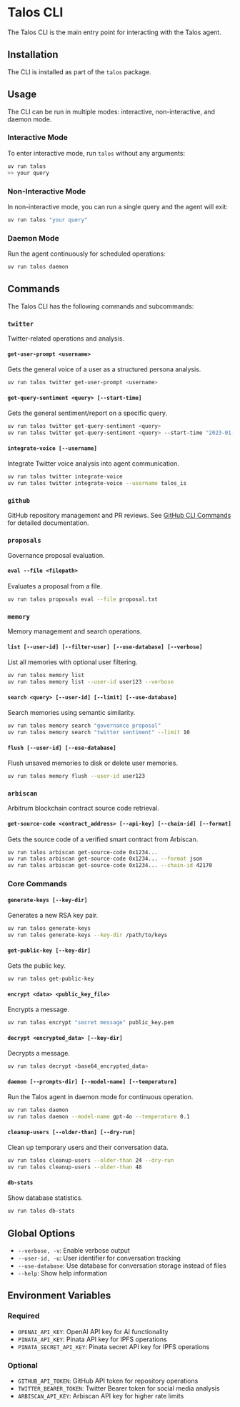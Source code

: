 # Talos CLI

The Talos CLI is the main entry point for interacting with the Talos agent.

## Installation

The CLI is installed as part of the `talos` package.

## Usage

The CLI can be run in multiple modes: interactive, non-interactive, and daemon mode.

### Interactive Mode

To enter interactive mode, run `talos` without any arguments:

```bash
uv run talos
>> your query
```

### Non-Interactive Mode

In non-interactive mode, you can run a single query and the agent will exit:

```bash
uv run talos "your query"
```

### Daemon Mode

Run the agent continuously for scheduled operations:

```bash
uv run talos daemon
```

## Commands

The Talos CLI has the following commands and subcommands:

### `twitter`

Twitter-related operations and analysis.

#### `get-user-prompt <username>`

Gets the general voice of a user as a structured persona analysis.

```bash
uv run talos twitter get-user-prompt <username>
```

#### `get-query-sentiment <query> [--start-time]`

Gets the general sentiment/report on a specific query.

```bash
uv run talos twitter get-query-sentiment <query>
uv run talos twitter get-query-sentiment <query> --start-time "2023-01-01T00:00:00Z"
```

#### `integrate-voice [--username]`

Integrate Twitter voice analysis into agent communication.

```bash
uv run talos twitter integrate-voice
uv run talos twitter integrate-voice --username talos_is
```

### `github`

GitHub repository management and PR reviews. See [GitHub CLI Commands](../CLI_GITHUB_COMMANDS.md) for detailed documentation.

### `proposals`

Governance proposal evaluation.

#### `eval --file <filepath>`

Evaluates a proposal from a file.

```bash
uv run talos proposals eval --file proposal.txt
```

### `memory`

Memory management and search operations.

#### `list [--user-id] [--filter-user] [--use-database] [--verbose]`

List all memories with optional user filtering.

```bash
uv run talos memory list
uv run talos memory list --user-id user123 --verbose
```

#### `search <query> [--user-id] [--limit] [--use-database]`

Search memories using semantic similarity.

```bash
uv run talos memory search "governance proposal"
uv run talos memory search "twitter sentiment" --limit 10
```

#### `flush [--user-id] [--use-database]`

Flush unsaved memories to disk or delete user memories.

```bash
uv run talos memory flush --user-id user123
```

### `arbiscan`

Arbitrum blockchain contract source code retrieval.

#### `get-source-code <contract_address> [--api-key] [--chain-id] [--format]`

Gets the source code of a verified smart contract from Arbiscan.

```bash
uv run talos arbiscan get-source-code 0x1234...
uv run talos arbiscan get-source-code 0x1234... --format json
uv run talos arbiscan get-source-code 0x1234... --chain-id 42170
```

### Core Commands

#### `generate-keys [--key-dir]`

Generates a new RSA key pair.

```bash
uv run talos generate-keys
uv run talos generate-keys --key-dir /path/to/keys
```

#### `get-public-key [--key-dir]`

Gets the public key.

```bash
uv run talos get-public-key
```

#### `encrypt <data> <public_key_file>`

Encrypts a message.

```bash
uv run talos encrypt "secret message" public_key.pem
```

#### `decrypt <encrypted_data> [--key-dir]`

Decrypts a message.

```bash
uv run talos decrypt <base64_encrypted_data>
```

#### `daemon [--prompts-dir] [--model-name] [--temperature]`

Run the Talos agent in daemon mode for continuous operation.

```bash
uv run talos daemon
uv run talos daemon --model-name gpt-4o --temperature 0.1
```

#### `cleanup-users [--older-than] [--dry-run]`

Clean up temporary users and their conversation data.

```bash
uv run talos cleanup-users --older-than 24 --dry-run
uv run talos cleanup-users --older-than 48
```

#### `db-stats`

Show database statistics.

```bash
uv run talos db-stats
```

## Global Options

- `--verbose, -v`: Enable verbose output
- `--user-id, -u`: User identifier for conversation tracking
- `--use-database`: Use database for conversation storage instead of files
- `--help`: Show help information

## Environment Variables

### Required
- `OPENAI_API_KEY`: OpenAI API key for AI functionality
- `PINATA_API_KEY`: Pinata API key for IPFS operations
- `PINATA_SECRET_API_KEY`: Pinata secret API key for IPFS operations

### Optional
- `GITHUB_API_TOKEN`: GitHub API token for repository operations
- `TWITTER_BEARER_TOKEN`: Twitter Bearer token for social media analysis
- `ARBISCAN_API_KEY`: Arbiscan API key for higher rate limits
